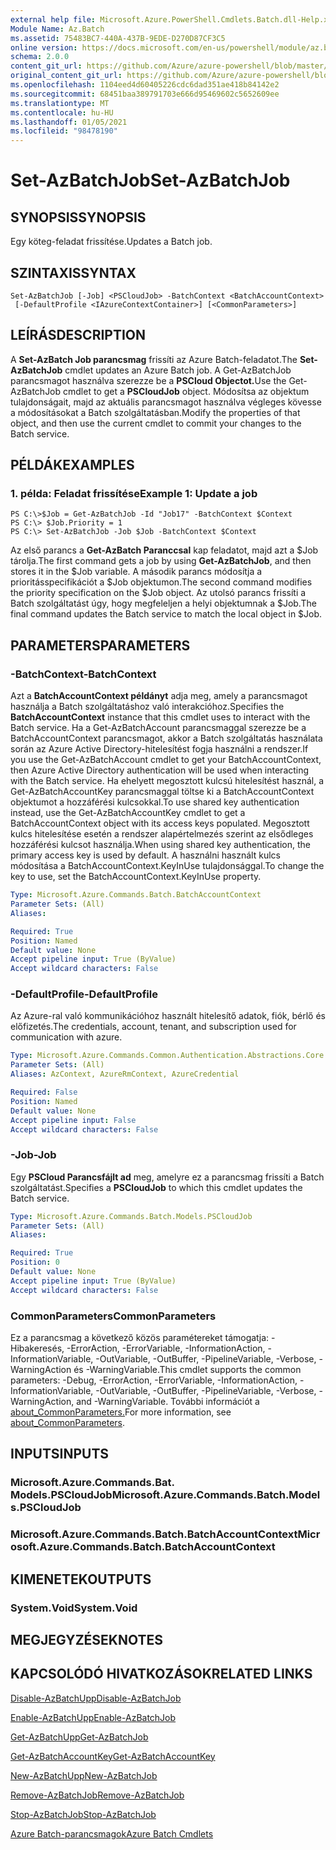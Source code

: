 ```yaml
---
external help file: Microsoft.Azure.PowerShell.Cmdlets.Batch.dll-Help.xml
Module Name: Az.Batch
ms.assetid: 75483BC7-440A-437B-9EDE-D270D87CF3C5
online version: https://docs.microsoft.com/en-us/powershell/module/az.batch/set-azbatchjob
schema: 2.0.0
content_git_url: https://github.com/Azure/azure-powershell/blob/master/src/Batch/Batch/help/Set-AzBatchJob.md
original_content_git_url: https://github.com/Azure/azure-powershell/blob/master/src/Batch/Batch/help/Set-AzBatchJob.md
ms.openlocfilehash: 1104eed4d60405226cdc6dad351ae418b84142e2
ms.sourcegitcommit: 68451baa389791703e666d95469602c5652609ee
ms.translationtype: MT
ms.contentlocale: hu-HU
ms.lasthandoff: 01/05/2021
ms.locfileid: "98478190"
---
```

# <span data-ttu-id="77ab6-101">Set-AzBatchJob</span><span class="sxs-lookup"><span data-stu-id="77ab6-101">Set-AzBatchJob</span></span>

## <span data-ttu-id="77ab6-102">SYNOPSIS</span><span class="sxs-lookup"><span data-stu-id="77ab6-102">SYNOPSIS</span></span>
<span data-ttu-id="77ab6-103">Egy köteg-feladat frissítése.</span><span class="sxs-lookup"><span data-stu-id="77ab6-103">Updates a Batch job.</span></span>

## <span data-ttu-id="77ab6-104">SZINTAXIS</span><span class="sxs-lookup"><span data-stu-id="77ab6-104">SYNTAX</span></span>

```
Set-AzBatchJob [-Job] <PSCloudJob> -BatchContext <BatchAccountContext>
 [-DefaultProfile <IAzureContextContainer>] [<CommonParameters>]
```

## <span data-ttu-id="77ab6-105">LEÍRÁS</span><span class="sxs-lookup"><span data-stu-id="77ab6-105">DESCRIPTION</span></span>
<span data-ttu-id="77ab6-106">A **Set-AzBatch Job parancsmag** frissíti az Azure Batch-feladatot.</span><span class="sxs-lookup"><span data-stu-id="77ab6-106">The **Set-AzBatchJob** cmdlet updates an Azure Batch job.</span></span>
<span data-ttu-id="77ab6-107">A Get-AzBatchJob parancsmagot használva szerezze be a **PSCloud Objectot.**</span><span class="sxs-lookup"><span data-stu-id="77ab6-107">Use the Get-AzBatchJob cmdlet to get a **PSCloudJob** object.</span></span>
<span data-ttu-id="77ab6-108">Módosítsa az objektum tulajdonságait, majd az aktuális parancsmagot használva végleges kövesse a módosításokat a Batch szolgáltatásban.</span><span class="sxs-lookup"><span data-stu-id="77ab6-108">Modify the properties of that object, and then use the current cmdlet to commit your changes to the Batch service.</span></span>

## <span data-ttu-id="77ab6-109">PÉLDÁK</span><span class="sxs-lookup"><span data-stu-id="77ab6-109">EXAMPLES</span></span>

### <span data-ttu-id="77ab6-110">1. példa: Feladat frissítése</span><span class="sxs-lookup"><span data-stu-id="77ab6-110">Example 1: Update a job</span></span>
```
PS C:\>$Job = Get-AzBatchJob -Id "Job17" -BatchContext $Context
PS C:\> $Job.Priority = 1
PS C:\> Set-AzBatchJob -Job $Job -BatchContext $Context
```

<span data-ttu-id="77ab6-111">Az első parancs a **Get-AzBatch Paranccsal** kap feladatot, majd azt a $Job tárolja.</span><span class="sxs-lookup"><span data-stu-id="77ab6-111">The first command gets a job by using **Get-AzBatchJob**, and then stores it in the $Job variable.</span></span>
<span data-ttu-id="77ab6-112">A második parancs módosítja a prioritásspecifikációt a $Job objektumon.</span><span class="sxs-lookup"><span data-stu-id="77ab6-112">The second command modifies the priority specification on the $Job object.</span></span>
<span data-ttu-id="77ab6-113">Az utolsó parancs frissíti a Batch szolgáltatást úgy, hogy megfeleljen a helyi objektumnak a $Job.</span><span class="sxs-lookup"><span data-stu-id="77ab6-113">The final command updates the Batch service to match the local object in $Job.</span></span>

## <span data-ttu-id="77ab6-114">PARAMETERS</span><span class="sxs-lookup"><span data-stu-id="77ab6-114">PARAMETERS</span></span>

### <span data-ttu-id="77ab6-115">-BatchContext</span><span class="sxs-lookup"><span data-stu-id="77ab6-115">-BatchContext</span></span>
<span data-ttu-id="77ab6-116">Azt a **BatchAccountContext példányt** adja meg, amely a parancsmagot használja a Batch szolgáltatáshoz való interakcióhoz.</span><span class="sxs-lookup"><span data-stu-id="77ab6-116">Specifies the **BatchAccountContext** instance that this cmdlet uses to interact with the Batch service.</span></span>
<span data-ttu-id="77ab6-117">Ha a Get-AzBatchAccount parancsmaggal szerezze be a BatchAccountContext parancsmagot, akkor a Batch szolgáltatás használata során az Azure Active Directory-hitelesítést fogja használni a rendszer.</span><span class="sxs-lookup"><span data-stu-id="77ab6-117">If you use the Get-AzBatchAccount cmdlet to get your BatchAccountContext, then Azure Active Directory authentication will be used when interacting with the Batch service.</span></span> <span data-ttu-id="77ab6-118">Ha ehelyett megosztott kulcsú hitelesítést használ, a Get-AzBatchAccountKey parancsmaggal töltse ki a BatchAccountContext objektumot a hozzáférési kulcsokkal.</span><span class="sxs-lookup"><span data-stu-id="77ab6-118">To use shared key authentication instead, use the Get-AzBatchAccountKey cmdlet to get a BatchAccountContext object with its access keys populated.</span></span> <span data-ttu-id="77ab6-119">Megosztott kulcs hitelesítése esetén a rendszer alapértelmezés szerint az elsődleges hozzáférési kulcsot használja.</span><span class="sxs-lookup"><span data-stu-id="77ab6-119">When using shared key authentication, the primary access key is used by default.</span></span> <span data-ttu-id="77ab6-120">A használni használt kulcs módosítása a BatchAccountContext.KeyInUse tulajdonsággal.</span><span class="sxs-lookup"><span data-stu-id="77ab6-120">To change the key to use, set the BatchAccountContext.KeyInUse property.</span></span>

```yaml
Type: Microsoft.Azure.Commands.Batch.BatchAccountContext
Parameter Sets: (All)
Aliases:

Required: True
Position: Named
Default value: None
Accept pipeline input: True (ByValue)
Accept wildcard characters: False
```

### <span data-ttu-id="77ab6-121">-DefaultProfile</span><span class="sxs-lookup"><span data-stu-id="77ab6-121">-DefaultProfile</span></span>
<span data-ttu-id="77ab6-122">Az Azure-ral való kommunikációhoz használt hitelesítő adatok, fiók, bérlő és előfizetés.</span><span class="sxs-lookup"><span data-stu-id="77ab6-122">The credentials, account, tenant, and subscription used for communication with azure.</span></span>

```yaml
Type: Microsoft.Azure.Commands.Common.Authentication.Abstractions.Core.IAzureContextContainer
Parameter Sets: (All)
Aliases: AzContext, AzureRmContext, AzureCredential

Required: False
Position: Named
Default value: None
Accept pipeline input: False
Accept wildcard characters: False
```

### <span data-ttu-id="77ab6-123">-Job</span><span class="sxs-lookup"><span data-stu-id="77ab6-123">-Job</span></span>
<span data-ttu-id="77ab6-124">Egy **PSCloud Parancsfájlt ad** meg, amelyre ez a parancsmag frissíti a Batch szolgáltatást.</span><span class="sxs-lookup"><span data-stu-id="77ab6-124">Specifies a **PSCloudJob** to which this cmdlet updates the Batch service.</span></span>

```yaml
Type: Microsoft.Azure.Commands.Batch.Models.PSCloudJob
Parameter Sets: (All)
Aliases:

Required: True
Position: 0
Default value: None
Accept pipeline input: True (ByValue)
Accept wildcard characters: False
```

### <span data-ttu-id="77ab6-125">CommonParameters</span><span class="sxs-lookup"><span data-stu-id="77ab6-125">CommonParameters</span></span>
<span data-ttu-id="77ab6-126">Ez a parancsmag a következő közös paramétereket támogatja: -Hibakeresés, -ErrorAction, -ErrorVariable, -InformationAction, -InformationVariable, -OutVariable, -OutBuffer, -PipelineVariable, -Verbose, -WarningAction és -WarningVariable.</span><span class="sxs-lookup"><span data-stu-id="77ab6-126">This cmdlet supports the common parameters: -Debug, -ErrorAction, -ErrorVariable, -InformationAction, -InformationVariable, -OutVariable, -OutBuffer, -PipelineVariable, -Verbose, -WarningAction, and -WarningVariable.</span></span> <span data-ttu-id="77ab6-127">További információt a [about_CommonParameters.](http://go.microsoft.com/fwlink/?LinkID=113216)</span><span class="sxs-lookup"><span data-stu-id="77ab6-127">For more information, see [about_CommonParameters](http://go.microsoft.com/fwlink/?LinkID=113216).</span></span>

## <span data-ttu-id="77ab6-128">INPUTS</span><span class="sxs-lookup"><span data-stu-id="77ab6-128">INPUTS</span></span>

### <span data-ttu-id="77ab6-129">Microsoft.Azure.Commands.Bat. Models.PSCloudJob</span><span class="sxs-lookup"><span data-stu-id="77ab6-129">Microsoft.Azure.Commands.Batch.Models.PSCloudJob</span></span>

### <span data-ttu-id="77ab6-130">Microsoft.Azure.Commands.Batch.BatchAccountContext</span><span class="sxs-lookup"><span data-stu-id="77ab6-130">Microsoft.Azure.Commands.Batch.BatchAccountContext</span></span>

## <span data-ttu-id="77ab6-131">KIMENETEK</span><span class="sxs-lookup"><span data-stu-id="77ab6-131">OUTPUTS</span></span>

### <span data-ttu-id="77ab6-132">System.Void</span><span class="sxs-lookup"><span data-stu-id="77ab6-132">System.Void</span></span>

## <span data-ttu-id="77ab6-133">MEGJEGYZÉSEK</span><span class="sxs-lookup"><span data-stu-id="77ab6-133">NOTES</span></span>

## <span data-ttu-id="77ab6-134">KAPCSOLÓDÓ HIVATKOZÁSOK</span><span class="sxs-lookup"><span data-stu-id="77ab6-134">RELATED LINKS</span></span>

[<span data-ttu-id="77ab6-135">Disable-AzBatchUpp</span><span class="sxs-lookup"><span data-stu-id="77ab6-135">Disable-AzBatchJob</span></span>](./Disable-AzBatchJob.md)

[<span data-ttu-id="77ab6-136">Enable-AzBatchUpp</span><span class="sxs-lookup"><span data-stu-id="77ab6-136">Enable-AzBatchJob</span></span>](./Enable-AzBatchJob.md)

[<span data-ttu-id="77ab6-137">Get-AzBatchUpp</span><span class="sxs-lookup"><span data-stu-id="77ab6-137">Get-AzBatchJob</span></span>](./Get-AzBatchJob.md)

[<span data-ttu-id="77ab6-138">Get-AzBatchAccountKey</span><span class="sxs-lookup"><span data-stu-id="77ab6-138">Get-AzBatchAccountKey</span></span>](./Get-AzBatchAccountKey.md)

[<span data-ttu-id="77ab6-139">New-AzBatchUpp</span><span class="sxs-lookup"><span data-stu-id="77ab6-139">New-AzBatchJob</span></span>](./New-AzBatchJob.md)

[<span data-ttu-id="77ab6-140">Remove-AzBatchJob</span><span class="sxs-lookup"><span data-stu-id="77ab6-140">Remove-AzBatchJob</span></span>](./Remove-AzBatchJob.md)

[<span data-ttu-id="77ab6-141">Stop-AzBatchJob</span><span class="sxs-lookup"><span data-stu-id="77ab6-141">Stop-AzBatchJob</span></span>](./Stop-AzBatchJob.md)

[<span data-ttu-id="77ab6-142">Azure Batch-parancsmagok</span><span class="sxs-lookup"><span data-stu-id="77ab6-142">Azure Batch Cmdlets</span></span>](/powershell/module/Az.Batch/)
